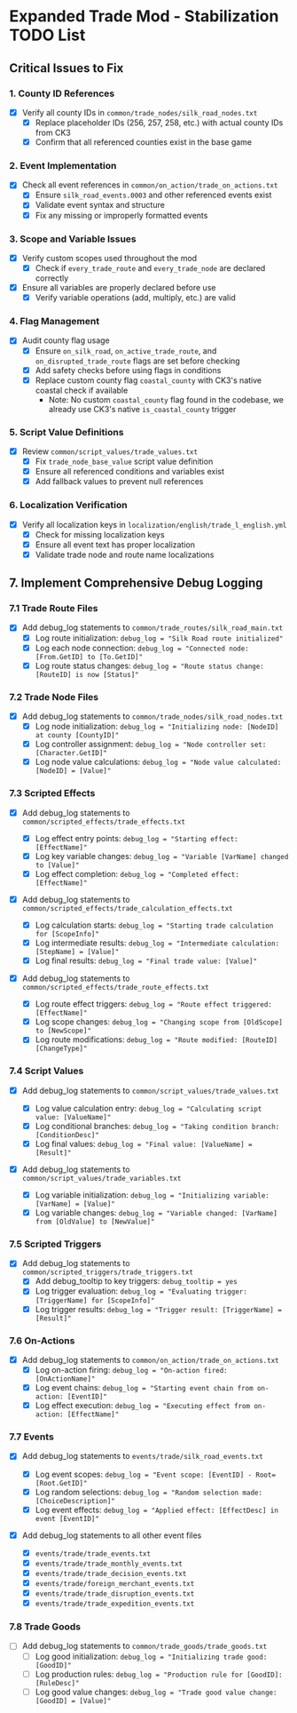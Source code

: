 # Expanded Trade Mod - Stabilization TODO List

## Critical Issues to Fix

### 1. County ID References

- [x] Verify all county IDs in `common/trade_nodes/silk_road_nodes.txt`
  - [x] Replace placeholder IDs (256, 257, 258, etc.) with actual county IDs from CK3
  - [x] Confirm that all referenced counties exist in the base game

### 2. Event Implementation

- [x] Check all event references in `common/on_action/trade_on_actions.txt`
  - [x] Ensure `silk_road_events.0003` and other referenced events exist
  - [x] Validate event syntax and structure
  - [x] Fix any missing or improperly formatted events

### 3. Scope and Variable Issues

- [x] Verify custom scopes used throughout the mod
  - [x] Check if `every_trade_route` and `every_trade_node` are declared correctly
- [x] Ensure all variables are properly declared before use
  - [x] Verify variable operations (add, multiply, etc.) are valid

### 4. Flag Management

- [x] Audit county flag usage
  - [x] Ensure `on_silk_road`, `on_active_trade_route`, and `on_disrupted_trade_route` flags are set before checking
  - [x] Add safety checks before using flags in conditions
  - [x] Replace custom county flag `coastal_county` with CK3's native coastal check if available
    - Note: No custom `coastal_county` flag found in the codebase, we already use CK3's native `is_coastal_county` trigger

### 5. Script Value Definitions

- [x] Review `common/script_values/trade_values.txt`
  - [x] Fix `trade_node_base_value` script value definition
  - [x] Ensure all referenced conditions and variables exist
  - [x] Add fallback values to prevent null references

### 6. Localization Verification

- [x] Verify all localization keys in `localization/english/trade_l_english.yml`
  - [x] Check for missing localization keys
  - [x] Ensure all event text has proper localization
  - [x] Validate trade node and route name localizations

## 7. Implement Comprehensive Debug Logging

### 7.1 Trade Route Files

- [x] Add debug_log statements to `common/trade_routes/silk_road_main.txt`
  - [x] Log route initialization: `debug_log = "Silk Road route initialized"`
  - [x] Log each node connection: `debug_log = "Connected node: [From.GetID] to [To.GetID]"`
  - [x] Log route status changes: `debug_log = "Route status change: [RouteID] is now [Status]"`

### 7.2 Trade Node Files

- [x] Add debug_log statements to `common/trade_nodes/silk_road_nodes.txt`
  - [x] Log node initialization: `debug_log = "Initializing node: [NodeID] at county [CountyID]"`
  - [x] Log controller assignment: `debug_log = "Node controller set: [Character.GetID]"`
  - [x] Log node value calculations: `debug_log = "Node value calculated: [NodeID] = [Value]"`

### 7.3 Scripted Effects

- [x] Add debug_log statements to `common/scripted_effects/trade_effects.txt`

  - [x] Log effect entry points: `debug_log = "Starting effect: [EffectName]"`
  - [x] Log key variable changes: `debug_log = "Variable [VarName] changed to [Value]"`
  - [x] Log effect completion: `debug_log = "Completed effect: [EffectName]"`

- [x] Add debug_log statements to `common/scripted_effects/trade_calculation_effects.txt`

  - [x] Log calculation starts: `debug_log = "Starting trade calculation for [ScopeInfo]"`
  - [x] Log intermediate results: `debug_log = "Intermediate calculation: [StepName] = [Value]"`
  - [x] Log final results: `debug_log = "Final trade value: [Value]"`

- [x] Add debug_log statements to `common/scripted_effects/trade_route_effects.txt`
  - [x] Log route effect triggers: `debug_log = "Route effect triggered: [EffectName]"`
  - [x] Log scope changes: `debug_log = "Changing scope from [OldScope] to [NewScope]"`
  - [x] Log route modifications: `debug_log = "Route modified: [RouteID] [ChangeType]"`

### 7.4 Script Values

- [x] Add debug_log statements to `common/script_values/trade_values.txt`

  - [x] Log value calculation entry: `debug_log = "Calculating script value: [ValueName]"`
  - [x] Log conditional branches: `debug_log = "Taking condition branch: [ConditionDesc]"`
  - [x] Log final values: `debug_log = "Final value: [ValueName] = [Result]"`

- [x] Add debug_log statements to `common/script_values/trade_variables.txt`
  - [x] Log variable initialization: `debug_log = "Initializing variable: [VarName] = [Value]"`
  - [x] Log variable changes: `debug_log = "Variable changed: [VarName] from [OldValue] to [NewValue]"`

### 7.5 Scripted Triggers

- [x] Add debug_log statements to `common/scripted_triggers/trade_triggers.txt`
  - [x] Add debug_tooltip to key triggers: `debug_tooltip = yes`
  - [x] Log trigger evaluation: `debug_log = "Evaluating trigger: [TriggerName] for [ScopeInfo]"`
  - [x] Log trigger results: `debug_log = "Trigger result: [TriggerName] = [Result]"`

### 7.6 On-Actions

- [x] Add debug_log statements to `common/on_action/trade_on_actions.txt`
  - [x] Log on-action firing: `debug_log = "On-action fired: [OnActionName]"`
  - [x] Log event chains: `debug_log = "Starting event chain from on-action: [EventID]"`
  - [x] Log effect execution: `debug_log = "Executing effect from on-action: [EffectName]"`

### 7.7 Events

- [x] Add debug_log statements to `events/trade/silk_road_events.txt`

  - [x] Log event scopes: `debug_log = "Event scope: [EventID] - Root=[Root.GetID]"`
  - [x] Log random selections: `debug_log = "Random selection made: [ChoiceDescription]"`
  - [x] Log event effects: `debug_log = "Applied effect: [EffectDesc] in event [EventID]"`

- [x] Add debug_log statements to all other event files
  - [x] `events/trade/trade_events.txt`
  - [x] `events/trade/trade_monthly_events.txt`
  - [x] `events/trade/trade_decision_events.txt`
  - [x] `events/trade/foreign_merchant_events.txt`
  - [x] `events/trade/trade_disruption_events.txt`
  - [x] `events/trade/trade_expedition_events.txt`

### 7.8 Trade Goods

- [ ] Add debug_log statements to `common/trade_goods/trade_goods.txt`
  - [ ] Log good initialization: `debug_log = "Initializing trade good: [GoodID]"`
  - [ ] Log production rules: `debug_log = "Production rule for [GoodID]: [RuleDesc]"`
  - [ ] Log good value changes: `debug_log = "Trade good value change: [GoodID] = [Value]"`

